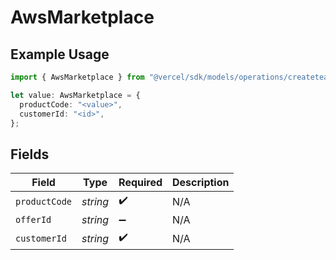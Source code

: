 # AwsMarketplace

## Example Usage

```typescript
import { AwsMarketplace } from "@vercel/sdk/models/operations/createteam.js";

let value: AwsMarketplace = {
  productCode: "<value>",
  customerId: "<id>",
};
```

## Fields

| Field              | Type               | Required           | Description        |
| ------------------ | ------------------ | ------------------ | ------------------ |
| `productCode`      | *string*           | :heavy_check_mark: | N/A                |
| `offerId`          | *string*           | :heavy_minus_sign: | N/A                |
| `customerId`       | *string*           | :heavy_check_mark: | N/A                |
